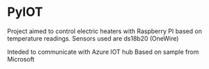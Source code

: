 # PyIOT

Project aimed to control electric heaters with Raspberry PI based on temperature readings.
Sensors used are ds18b20 (OneWire)

Inteded to communicate with Azure IOT hub
Based on sample from Microsoft